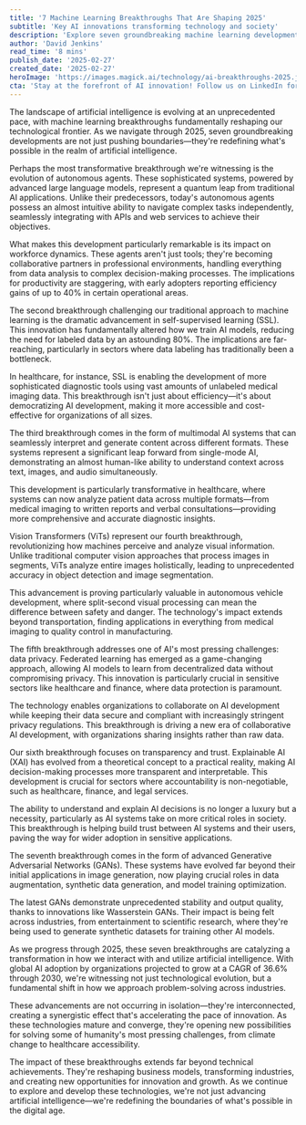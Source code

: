 ```yaml
---
title: '7 Machine Learning Breakthroughs That Are Shaping 2025'
subtitle: 'Key AI innovations transforming technology and society'
description: 'Explore seven groundbreaking machine learning developments of 2025, from autonomous agents and self-supervised learning to advanced GANs, that are revolutionizing AI and reshaping industries. These innovations are driving unprecedented efficiency gains and opening new frontiers in technology.'
author: 'David Jenkins'
read_time: '8 mins'
publish_date: '2025-02-27'
created_date: '2025-02-27'
heroImage: 'https://images.magick.ai/technology/ai-breakthroughs-2025.jpg'
cta: 'Stay at the forefront of AI innovation! Follow us on LinkedIn for daily updates on breakthrough technologies and expert insights into the future of machine learning.'
---
```


The landscape of artificial intelligence is evolving at an unprecedented pace, with machine learning breakthroughs fundamentally reshaping our technological frontier. As we navigate through 2025, seven groundbreaking developments are not just pushing boundaries—they're redefining what's possible in the realm of artificial intelligence.

Perhaps the most transformative breakthrough we're witnessing is the evolution of autonomous agents. These sophisticated systems, powered by advanced large language models, represent a quantum leap from traditional AI applications. Unlike their predecessors, today's autonomous agents possess an almost intuitive ability to navigate complex tasks independently, seamlessly integrating with APIs and web services to achieve their objectives.

What makes this development particularly remarkable is its impact on workforce dynamics. These agents aren't just tools; they're becoming collaborative partners in professional environments, handling everything from data analysis to complex decision-making processes. The implications for productivity are staggering, with early adopters reporting efficiency gains of up to 40% in certain operational areas.

The second breakthrough challenging our traditional approach to machine learning is the dramatic advancement in self-supervised learning (SSL). This innovation has fundamentally altered how we train AI models, reducing the need for labeled data by an astounding 80%. The implications are far-reaching, particularly in sectors where data labeling has traditionally been a bottleneck.

In healthcare, for instance, SSL is enabling the development of more sophisticated diagnostic tools using vast amounts of unlabeled medical imaging data. This breakthrough isn't just about efficiency—it's about democratizing AI development, making it more accessible and cost-effective for organizations of all sizes.

The third breakthrough comes in the form of multimodal AI systems that can seamlessly interpret and generate content across different formats. These systems represent a significant leap forward from single-mode AI, demonstrating an almost human-like ability to understand context across text, images, and audio simultaneously.

This development is particularly transformative in healthcare, where systems can now analyze patient data across multiple formats—from medical imaging to written reports and verbal consultations—providing more comprehensive and accurate diagnostic insights.

Vision Transformers (ViTs) represent our fourth breakthrough, revolutionizing how machines perceive and analyze visual information. Unlike traditional computer vision approaches that process images in segments, ViTs analyze entire images holistically, leading to unprecedented accuracy in object detection and image segmentation.

This advancement is proving particularly valuable in autonomous vehicle development, where split-second visual processing can mean the difference between safety and danger. The technology's impact extends beyond transportation, finding applications in everything from medical imaging to quality control in manufacturing.

The fifth breakthrough addresses one of AI's most pressing challenges: data privacy. Federated learning has emerged as a game-changing approach, allowing AI models to learn from decentralized data without compromising privacy. This innovation is particularly crucial in sensitive sectors like healthcare and finance, where data protection is paramount.

The technology enables organizations to collaborate on AI development while keeping their data secure and compliant with increasingly stringent privacy regulations. This breakthrough is driving a new era of collaborative AI development, with organizations sharing insights rather than raw data.

Our sixth breakthrough focuses on transparency and trust. Explainable AI (XAI) has evolved from a theoretical concept to a practical reality, making AI decision-making processes more transparent and interpretable. This development is crucial for sectors where accountability is non-negotiable, such as healthcare, finance, and legal services.

The ability to understand and explain AI decisions is no longer a luxury but a necessity, particularly as AI systems take on more critical roles in society. This breakthrough is helping build trust between AI systems and their users, paving the way for wider adoption in sensitive applications.

The seventh breakthrough comes in the form of advanced Generative Adversarial Networks (GANs). These systems have evolved far beyond their initial applications in image generation, now playing crucial roles in data augmentation, synthetic data generation, and model training optimization.

The latest GANs demonstrate unprecedented stability and output quality, thanks to innovations like Wasserstein GANs. Their impact is being felt across industries, from entertainment to scientific research, where they're being used to generate synthetic datasets for training other AI models.

As we progress through 2025, these seven breakthroughs are catalyzing a transformation in how we interact with and utilize artificial intelligence. With global AI adoption by organizations projected to grow at a CAGR of 36.6% through 2030, we're witnessing not just technological evolution, but a fundamental shift in how we approach problem-solving across industries.

These advancements are not occurring in isolation—they're interconnected, creating a synergistic effect that's accelerating the pace of innovation. As these technologies mature and converge, they're opening new possibilities for solving some of humanity's most pressing challenges, from climate change to healthcare accessibility.

The impact of these breakthroughs extends far beyond technical achievements. They're reshaping business models, transforming industries, and creating new opportunities for innovation and growth. As we continue to explore and develop these technologies, we're not just advancing artificial intelligence—we're redefining the boundaries of what's possible in the digital age.